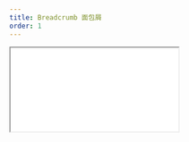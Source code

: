 ```yaml
---
title: Breadcrumb 面包屑
order: 1
---
```


<Iframe src="//mc.fusion.design/demos/comp_groups/@alifd/next/breadcrumb?theme=@alifd/theme-design-pro" />
